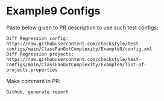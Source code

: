 # Example9 Configs
Paste below given to PR description to use such test configs:
```
Diff Regression config: https://raw.githubusercontent.com/checkstyle/test-configs/main/ClassFanOutComplexity/Example9/config.xml
Diff Regression projects: https://raw.githubusercontent.com/checkstyle/test-configs/main/ClassFanOutComplexity/Example9/list-of-projects.properties
```
Make comment in PR:
```
Github, generate report
```
